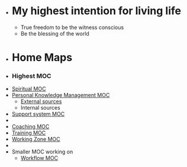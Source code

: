 - # My highest intention for living life
    - True freedom to be the witness conscious
    - Be the blessing of the world
- # Home Maps
- ### Highest MOC
- [Spiritual MOC](<Spiritual MOC.md>)
- [Personal Knowledge Management MOC](<Personal Knowledge Management MOC.md>)
    - [External sources](<External sources.md>)
    - Internal sources
- [Support system MOC](<Support system MOC.md>)
- 
- [Coaching MOC](<Coaching MOC.md>)
- [Training MOC](<Training MOC.md>)
- [Working Zone MOC](<Working Zone MOC.md>)
- 
- Smaller MOC working on
    - [Workflow MOC](<Workflow MOC.md>)
